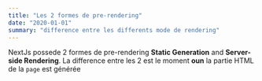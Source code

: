 ```yaml
---
title: "Les 2 formes de pre-rendering"
date: "2020-01-01"
summary: "difference entre les differents mode de rendering"
---
```


NextJs possede 2 formes de pre-rendering **Static Generation** and **Server-side Rendering**. La difference entre les 2 est le moment **oun** la partie HTML de la `page` est générée
